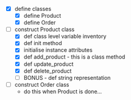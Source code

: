 - [x] define classes
	- [x] define Product
	- [x] define Order
- [ ] construct Product class
	- [x] def class level variable inventory
	- [x] def init method
	- [x] initialise instance attributes
	- [x] def add_product - this is a class method
	- [x] def update_product
	- [x] def delete_product
	- [ ] BONUS - def string representation
- [ ] construct Order class
	- do this when Product is done...
